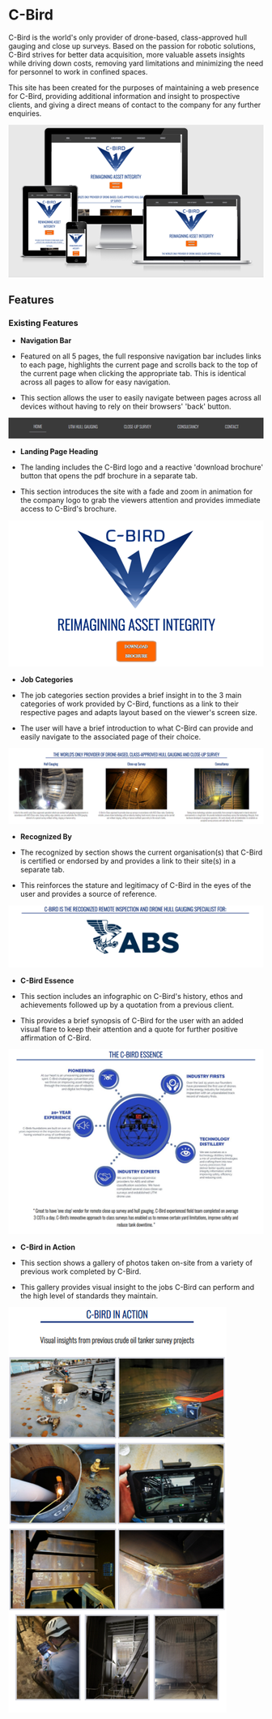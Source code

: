 # C-Bird

C-Bird is the world's only provider of drone-based, class-approved hull gauging and close up surveys. Based on the passion for robotic solutions, C-Bird strives for better data acquisition, more valuable assets insights while driving down costs, removing yard limitations and minimizing the need for personnel to work in confined spaces.

This site has been created for the purposes of maintaining a web presence for C-Bird, providing additional information and insight to prospective clients, and giving a direct means of contact to the company for any further enquiries.

![Responsive Mockup](/assets/media/c-bird_mockup.png)

## Features

### Existing Features

- __Navigation Bar__

 - Featured on all 5 pages, the full responsive navigation bar includes links to each page, highlights the current page and scrolls back to the top of the current page when    clicking the appropriate tab. This is identical across all pages to allow for easy navigation.

 - This section allows the user to easily navigate between pages across all devices without having to rely on their browsers' 'back' button.

![Header Nav Bar](/assets/media/site_header.png)

- __Landing Page Heading__

 - The landing includes the C-Bird logo and a reactive 'download brochure' button that opens the pdf brochure in a separate tab.

 - This section introduces the site with a fade and zoom in animation for the company logo to grab the viewers attention and provides immediate access to C-Bird's brochure.

![Landing Heading](/assets/media/landing_heading.png)

- __Job Categories__

 - The job categories section provides a brief insight in to the 3 main categories of work provided by C-Bird, functions as a link to their respective pages and adapts layout based on the viewer's screen size.

 - The user will have a brief introduction to what C-Bird can provide and easily navigate to the associated page of their choice.

![Job Categories](/assets/media/job_categories.png)

- __Recognized By__

 - The recognized by section shows the current organisation(s) that C-Bird is certified or endorsed by and provides a link to their site(s) in a separate tab.

 - This reinforces the stature and legitimacy of C-Bird in the eyes of the user and provides a source of reference.

![Recognized By](/assets/media/recognized_by.png)

- __C-Bird Essence__

 - This section includes an infographic on C-Bird's history, ethos and achievements followed up by a quotation from a previous client.

 - This provides a brief synopsis of C-Bird for the user with an added visual flare to keep their attention and a quote for further positive affirmation of C-Bird.

![C-Bird Essence](/assets/media/essence_section.png)

- __C-Bird in Action__

 - This section shows a gallery of photos taken on-site from a variety of previous work completed by C-Bird.

 - This gallery provides visual insight to the jobs C-Bird can perform and the high level of standards they maintain.

![C-Bird in Action](/assets/media/c-bird_gallery.png)